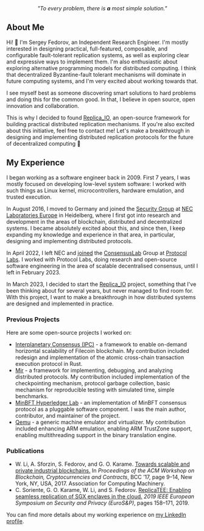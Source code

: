 <div align="center"><i>"To every problem, there is <b>a</b> most simple solution."</i></div>

## About Me

Hi! 👋 I'm Sergey Fedorov, an Independent Research Engineer. I'm mostly interested in designing practical, full-featured, composable, and configurable fault-tolerant replication systems, as well as exploring clear and expressive ways to implement them. I'm also enthusiastic about exploring alternative programming models for distributed computing. I think that decentralized Byzantine-fault tolerant mechanisms will dominate in future computing systems, and I'm very excited about working towards that.

I see myself best as someone discovering smart solutions to hard problems and doing this for the common good. In that, I believe in open source, open innovation and collaboration.

This is why I decided to found [Replica_IO](https://replica-io.dev/), an open-source framework for building practical distributed replication mechanisms. If you're also excited about this initiative, feel free to contact me! Let's make a breakthrough in designing and implementing distributed replication protocols for the future of decentralized computing 🚀

## My Experience

I began working as a software engineer back in 2009. First 7 years, I was mostly focused on developing low-level system software: I worked with such things as Linux kernel, microcontrollers, hardware emulation, and trusted execution. 

In August 2016, I moved to Germany and joined the [Security Group](https://neclab.eu/research-areas/security) at [NEC Laboratories Europe](https://neclab.eu/) in Heidelberg, where I first got into research and development in the areas of blockchain, distributed and decentralized systems. I became absolutely excited about this, and since then, I keep expanding my knowledge and experience in that area, in particular, designing and implementing distributed protocols.

In April 2022, I left NEC and [joined](https://research.protocol.ai/blog/2022/sergey-fedorov-joins-consensuslab-as-a-research-engineer/) the [ConsensusLab](https://research.protocol.ai/groups/consensuslab/) Group at [Protocol Labs](https://protocol.ai/). I worked with Protocol Labs, doing research and open-source software engineering in the area of scalable decentralised consensus, until I left in February 2023. 

In March 2023, I decided to start the [Replica_IO](https://replica-io.dev/) project, something that I've been thinking about for several years, but never managed to find room for. With this project, I want to make a breakthrough in how distributed systems are designed and implemented in practice.

### Previous Projects

Here are some open-source projects I worked on:

 - [Interplanetary Consensus (IPC)](http://fil.space/#components) - a framework to enable on-demand horizontal scalability of Filecoin blockchain. My contribution included redesign and implementation of the atomic cross-chain transaction execution protocol in Rust.
 - [Mir](http://github.com/filecoin-project/mir) - a framework for implementing, debugging, and analyzing distributed protocols. My contribution included implementation of the checkpointing mechanism, protocol garbage collection, basic mechanism for reproducible testing with simulated time, simple benchmarks.
 - [MinBFT Hyperledger Lab](http://github.com/hyperledger-labs/minbft) - an implementation of MinBFT consensus protocol as a pluggable software component. I was the main author, contributor, and maintainer of the project.
 - [Qemu](http://qemu.org) - a generic machine emulator and virtualizer. My contribution included enhancing ARM emulation, enabling ARM TrustZone support, enabling multithreading support in the binary translation engine.

### Publications

 - W. Li, A. Sforzin, S. Fedorov, and G. O. Karame. [Towards scalable and private industrial blockchains.](https://dl.acm.org/doi/abs/10.1145/3055518.3055531) In _Proceedings of the ACM Workshop on Blockchain, Cryptocurrencies and Contracts_, BCC ’17, page 9–14, New York, NY, USA, 2017. Association for Computing Machinery.
 - C. Soriente, G. O. Karame, W. Li, and S. Fedorov. [ReplicaTEE: Enabling seamless replication of SGX enclaves in the cloud.](https://ieeexplore.ieee.org/abstract/document/8806748/) _2019 IEEE European Symposium on Security and Privacy (EuroS&P)_, pages 158–171, 2019.

You can find more details about my working experience on [my LinkedIn profile](https://www.linkedin.com/in/sergefdrv/en).
